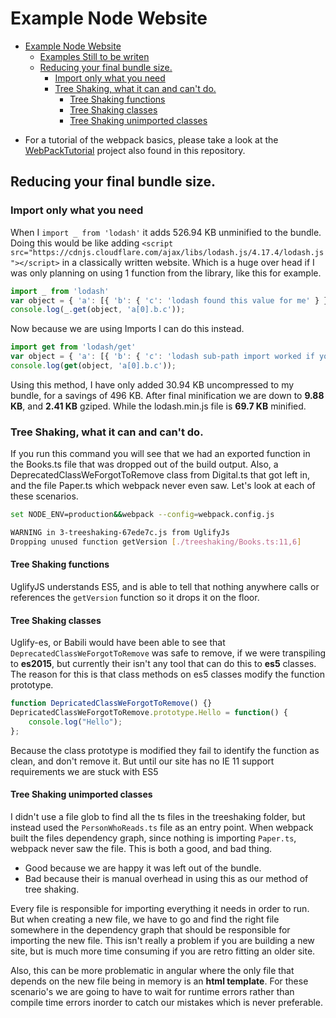 # Example Node Website

<!-- TOC -->

- [Example Node Website](#example-node-website)
    - [Examples Still to be writen](#examples-still-to-be-writen)
    - [Reducing your final bundle size.](#reducing-your-final-bundle-size)
        - [Import only what you need](#import-only-what-you-need)
        - [Tree Shaking, what it can and can't do.](#tree-shaking-what-it-can-and-cant-do)
            - [Tree Shaking functions](#tree-shaking-functions)
            - [Tree Shaking classes](#tree-shaking-classes)
            - [Tree Shaking unimported classes](#tree-shaking-unimported-classes)

<!-- /TOC -->

- For a tutorial of the webpack basics, please take a look at the [WebPackTutorial](https://github.com/JamesWebDev/JamesWebDev/tree/master/WebPackTutorial) project also found in this repository.
<!-- 
## Examples Still to be writen
- Source Maps
- Module Loaders
  - babel
  - html, and ng-cache-loader
  - typescript
  - fonts
  - images
- ~~Using older window/global js libraries~~
  - Using js libraries not written as a module
- Copying files without modifying/bundling/transpiling them
- ~~Cleanup/removal of old build files~~
- ~~Uglify prod build~~
- A fully functional angularjs, typescript, scss, webpack2 production ready example; with images, fonts, using new and old style js libraries.
- Cover differences in webpack when writing a js library vs a website.
-->
## Reducing your final bundle size.

### Import only what you need

When I `import _ from 'lodash'` it adds 526.94 KB unminified to the bundle. Doing this would be like adding `<script src="https://cdnjs.cloudflare.com/ajax/libs/lodash.js/4.17.4/lodash.js"></script>` in a classically written website. Which is a huge over head if I was only planning on using 1 function from the library, like this for example.
```js
import _ from 'lodash'
var object = { 'a': [{ 'b': { 'c': 'lodash found this value for me' } }] };
console.log(_.get(object, 'a[0].b.c'));
```

Now because we are using Imports I can do this instead.

```js
import get from 'lodash/get'
var object = { 'a': [{ 'b': { 'c': 'lodash sub-path import worked if you see this message' } }] };
console.log(get(object, 'a[0].b.c'));
```

Using this method, I have only added 30.94 KB uncompressed to my bundle, for a savings of 496 KB. After final minification we are down to **9.88 KB**, and **2.41 KB** gziped. While the lodash.min.js file is **69.7 KB** minified.

### Tree Shaking, what it can and can't do.

If you run this command you will see that we had an exported function in the Books.ts file that was dropped out of the build output. Also, a DeprecatedClassWeForgotToRemove class from Digital.ts that got left in, and the file Paper.ts which webpack never even saw. Let's look at each of these scenarios.

```bash
set NODE_ENV=production&&webpack --config=webpack.config.js

WARNING in 3-treeshaking-67ede7c.js from UglifyJs
Dropping unused function getVersion [./treeshaking/Books.ts:11,6]
```

#### Tree Shaking functions

UglifyJS understands ES5, and is able to tell that nothing anywhere calls or references the  `getVersion` function so it drops it on the floor.

#### Tree Shaking classes

Uglify-es, or Babili would have been able to see that `DeprecatedClassWeForgotToRemove` was safe to remove, if we were transpiling to **es2015**, but currently their isn't any tool that can do this to **es5** classes. The reason for this is that class methods on es5 classes modify the function prototype.

```js
function DepricatedClassWeForgotToRemove() {}
DepricatedClassWeForgotToRemove.prototype.Hello = function() {
    console.log("Hello");
};
```

Because the class prototype is modified they fail to identify the function as clean, and don't remove it. But until our site has no IE 11 support requirements we are stuck with ES5

#### Tree Shaking unimported classes

I didn't use a file glob to find all the ts files in the treeshaking folder, but instead used the `PersonWhoReads.ts` file as an entry point. When webpack built the files dependency graph, since nothing is importing `Paper.ts`, webpack never saw the file. This is both a good, and bad thing.

- Good because we are happy it was left out of the bundle.
- Bad because their is manual overhead in using this as our method of tree shaking.

Every file is responsible for importing everything it needs in order to run. But when creating a new file, we have to go and find the right file somewhere in the dependency graph that should be responsible for importing the new file. This isn't really a problem if you are building a new site, but is much more time consuming if you are retro fitting an older site.

Also, this can be more problematic in angular where the only file that depends on the new file being in memory is an **html template**. For these scenario's we are going to have to wait for runtime errors rather than compile time errors inorder to catch our mistakes which is never preferable.